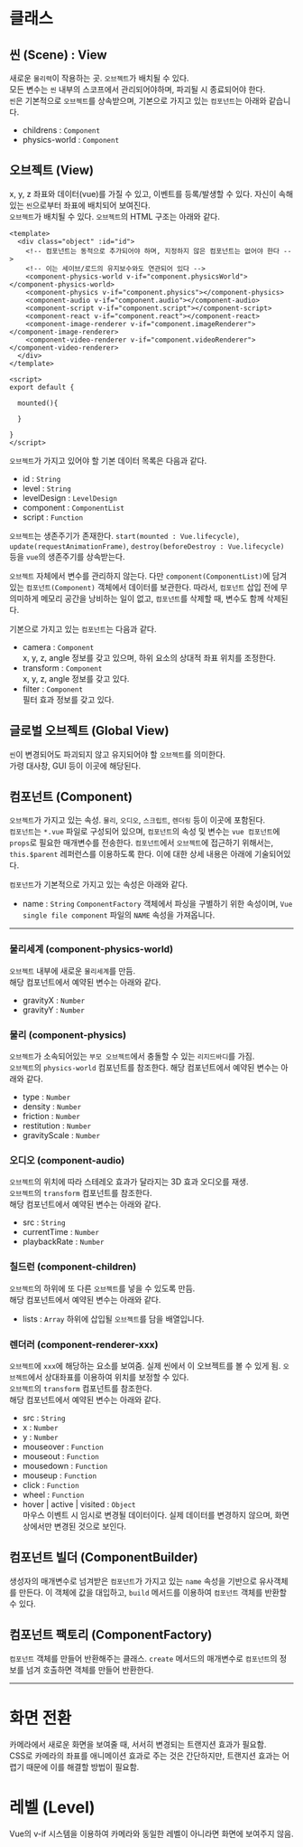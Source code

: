 # 클래스

## 씬 (Scene) : View
새로운 `물리력`이 작용하는 곳. `오브젝트`가 배치될 수 있다.  
모든 변수는 `씬` 내부의 스코프에서 관리되어야하며, 파괴될 시 종료되어야 한다.  
`씬`은 기본적으로 `오브젝트`를 상속받으며, 기본으로 가지고 있는 `컴포넌트`는 아래와 같습니다.

* childrens : `Component`
* physics-world : `Component`


## 오브젝트 (View)
x, y, z 좌표와 데이터(vue)를 가질 수 있고, 이벤트를 등록/발생할 수 있다. 자신이 속해있는 `씬`으로부터 좌표에 배치되어 보여진다.  
`오브젝트`가 배치될 수 있다. `오브젝트`의 HTML 구조는 아래와 같다.

```
<template>
  <div class="object" :id="id">
    <!-- 컴포넌트는 동적으로 추가되어야 하며, 지정하지 않은 컴포넌트는 없어야 한다 -->
    <!-- 이는 세이브/로드의 유지보수와도 연관되어 있다 -->
    <component-physics-world v-if="component.physicsWorld"></component-physics-world>
    <component-physics v-if="component.physics"></component-physics>
    <component-audio v-if="component.audio"></component-audio>
    <component-script v-if="component.script"></component-script>
    <component-react v-if="component.react"></component-react>
    <component-image-renderer v-if="component.imageRenderer"></component-image-renderer>
    <component-video-renderer v-if="component.videoRenderer"></component-video-renderer>
  </div>
</template>

<script>
export default {

  mounted(){

  }

}
</script>
```

`오브젝트`가 가지고 있어야 할 기본 데이터 목록은 다음과 같다.
* id : `String`
* level : `String`
* levelDesign : `LevelDesign`
* component : `ComponentList`
* script : `Function`

`오브젝트`는 생존주기가 존재한다. `start(mounted : Vue.lifecycle)`, `update(requestAnimationFrame)`, `destroy(beforeDestroy : Vue.lifecycle)` 등을 `vue`의 생존주기를 상속받는다.

`오브젝트` 자체에서 변수를 관리하지 않는다. 다만 `component(ComponentList)`에 담겨있는 `컴포넌트(Component)` 객체에서 데이터를 보관한다. 따라서, `컴포넌트` 삽입 전에 무의미하게 메모리 공간을 낭비하는 일이 없고, `컴포넌트`를 삭제할 때, 변수도 함께 삭제된다.

기본으로 가지고 있는 `컴포넌트`는 다음과 같다.
* camera : `Component`  
  x, y, z, angle 정보를 갖고 있으며, 하위 요소의 상대적 좌표 위치를 조정한다.
* transform : `Component`  
  x, y, z, angle 정보를 갖고 있다.
* filter : `Component`  
  필터 효과 정보를 갖고 있다.


## 글로벌 오브젝트 (Global View)
`씬`이 변경되어도 파괴되지 않고 유지되어야 할 `오브젝트`를 의미한다.  
가령 대사창, GUI 등이 이곳에 해당된다.


## 컴포넌트 (Component)
`오브젝트`가 가지고 있는 속성. `물리`, `오디오`, `스크립트`, `렌더링` 등이 이곳에 포함된다.  
`컴포넌트`는 `*.vue` 파일로 구성되어 있으며, `컴포넌트`의 속성 및 변수는 `vue 컴포넌트`에 `props`로 필요한 매개변수를 전송한다. `컴포넌트`에서 `오브젝트`에 접근하기 위해서는, `this.$parent` 레퍼런스를 이용하도록 한다. 이에 대한 상세 내용은 아래에 기술되어있다.

`컴포넌트`가 기본적으로 가지고 있는 속성은 아래와 같다.
* name : `String`
  `ComponentFactory` 객체에서 파싱을 구별하기 위한 속성이며,
  `Vue single file component` 파일의 `NAME` 속성을 가져옵니다.

---

### 물리세계 (component-physics-world)
`오브젝트` 내부에 새로운 `물리세계`를 만듬.  
해당 컴포넌트에서 예약된 변수는 아래와 같다.
* gravityX : `Number`
* gravityY : `Number`

### 물리 (component-physics)
`오브젝트`가 소속되어있는 `부모 오브젝트`에서 충돌할 수 있는 `리지드바디`를 가짐.  
`오브젝트`의 `physics-world` 컴포넌트를 참조한다.
해당 컴포넌트에서 예약된 변수는 아래와 같다.
* type : `Number`
* density : `Number`
* friction : `Number`
* restitution : `Number`
* gravityScale : `Number`

### 오디오 (component-audio)
`오브젝트`의 위치에 따라 스테레오 효과가 달라지는 3D 효과 오디오를 재생.  
`오브젝트`의 `transform` 컴포넌트를 참조한다.  
해당 컴포넌트에서 예약된 변수는 아래와 같다.
* src : `String`
* currentTime : `Number`
* playbackRate : `Number`

### 칠드런 (component-children)
`오브젝트`의 하위에 또 다른 `오브젝트`를 넣을 수 있도록 만듬.  
해당 컴포넌트에서 예약된 변수는 아래와 같다.
* lists : `Array`
  하위에 삽입될 `오브젝트`를 담을 배열입니다.

### 렌더러 (component-renderer-xxx)
`오브젝트`에 `xxx`에 해당하는 요소를 보여줌. 실제 씬에서 이 오브젝트를 볼 수 있게 됨. `오브젝트`에서 상대좌표를 이용하여 위치를 보정할 수 있다.  
`오브젝트`의 `transform` 컴포넌트를 참조한다.  
해당 컴포넌트에서 예약된 변수는 아래와 같다.
* src : `String`
* x : `Number`
* y : `Number`
* mouseover : `Function`
* mouseout : `Function`
* mousedown : `Function`
* mouseup : `Function`
* click : `Function`
* wheel : `Function`
* hover | active | visited : `Object`  
  마우스 이벤트 시 임시로 변경될 데이터이다. 실제 데이터를 변경하지 않으며, 화면상에서만 변경된 것으로 보인다.

## 컴포넌트 빌더 (ComponentBuilder)
생성자의 매개변수로 넘겨받은 `컴포넌트`가 가지고 있는 `name` 속성을 기반으로 유사객체를 만든다. 이 객체에 값을 대입하고, `build` 메서드를 이용하여 `컴포넌트` 객체를 반환할 수 있다.

## 컴포넌트 팩토리 (ComponentFactory)
`컴포넌트` 객체를 만들어 반환해주는 클래스.
`create` 메서드의 매개변수로 `컴포넌트`의 정보를 넘겨 호출하면 객체를 만들어 반환한다.

---

# 화면 전환

카메라에서 새로운 화면을 보여줄 때, 서서히 변경되는 트랜지션 효과가 필요함.  
CSS로 카메라의 좌표를 애니메이션 효과로 주는 것은 간단하지만, 트랜지션 효과는 어렵기 때문에 이를 해결할 방법이 필요함.

# 레벨 (Level)

Vue의 v-if 시스템을 이용하여 카메라와 동일한 레벨이 아니라면 화면에 보여주지 않음.